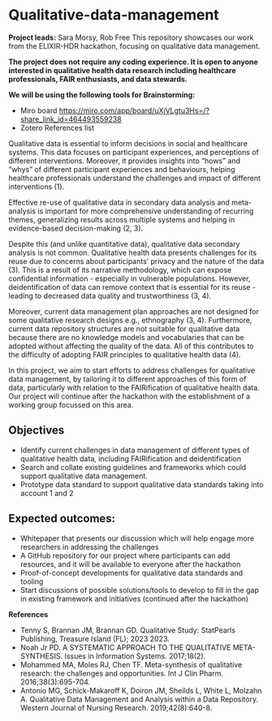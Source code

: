 # Qualitative-data-management
**Project leads:** Sara Morsy, Rob Free
This repository showcases our work from the ELIXIR-HDR hackathon, focusing on qualitative data management. 

**The project does not require any coding experience. It is open to anyone interested in qualitative health data research including healthcare professionals, FAIR enthusiasts, and data stewards.**

**We will be using the following tools for Brainstorming:**
- Miro board
https://miro.com/app/board/uXjVLgtu3Hs=/?share_link_id=464493559238
- Zotero References list


Qualitative data is essential to inform decisions in social and healthcare systems. This data focuses on participant experiences, and perceptions of different interventions. Moreover, it provides insights into “hows” and “whys” of different participant experiences and behaviours, helping healthcare professionals understand the challenges and impact of different interventions (1).

Effective re-use of qualitative data in secondary data analysis and meta-analysis is important for more comprehensive understanding of recurring themes, generalizing results across multiple systems and helping in evidence-based decision-making (2, 3).

Despite this (and unlike quantitative data), qualitative data secondary analysis is not common. Qualitative health data presents challenges for its reuse due to concerns about participants’ privacy and the nature of the data (3). This is a result of its narrative methodology, which can expose confidential information - especially in vulnerable populations. However, deidentification of data can remove context that is essential for its reuse - leading to decreased data quality and trustworthiness (3, 4).

Moreover, current data management plan approaches are not designed for some qualitative research designs e.g., ethnography (3, 4). Furthermore, current data repository structures are not suitable for qualitative data because there are no knowledge models and vocabularies that can be adopted without affecting the quality of the data. All of this contributes to the difficulty of adopting FAIR principles to qualitative health data (4).

In this project, we aim to start efforts to address challenges for qualitative data management, by tailoring it to different approaches of this form of data, particularly with relation to the FAIRification of qualitative health data. Our project will continue after the hackathon with the establishment of a working group focussed on this area.

## Objectives
- Identify current challenges in data management of different types of qualitative health data, including FAIRification and deidentification
- Search and collate existing guidelines and frameworks which could support qualitative data management.
- Prototype data standard to support qualitative data standards taking into account 1 and 2
## Expected outcomes:
- Whitepaper that presents our discussion which will help engage more researchers in addressing the challenges
- A GitHub repository for our project where participants can add resources, and it will be available to everyone after the hackathon
- Proof-of-concept developments for qualitative data standards and tooling
- Start discussions of possible solutions/tools to develop to fill in the gap in existing framework and initiatives (continued after the hackathon)



**References**

- Tenny S, Brannan JM, Brannan GD. Qualitative Study: StatPearls Publishing, Treasure Island (FL); 2023 2023.
- Noah Jr PD. A SYSTEMATIC APPROACH TO THE QUALITATIVE META-SYNTHESIS. Issues in Information Systems. 2017;18(2).
- Mohammed MA, Moles RJ, Chen TF. Meta-synthesis of qualitative research: the challenges and opportunities. Int J Clin Pharm. 2016;38(3):695-704.
- Antonio MG, Schick-Makaroff K, Doiron JM, Sheilds L, White L, Molzahn A. Qualitative Data Management and Analysis within a Data Repository. Western Journal of Nursing Research. 2019;42(8):640-8.
